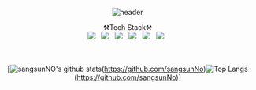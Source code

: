<div align="center">

![header](https://capsule-render.vercel.app/api?type=waving&color=6799FF&height=250&section=header&text=Sangsun%20No&fontSize=90&animation=fadeIn&fontAlignY=38&desc=%20&descAlignY=62&descAlign=62)

⚒Tech Stack⚒
<br>
<img src="https://img.shields.io/badge/C-A8B9CC?style=flat-square&logo=C&logoColor=white"/></a>&nbsp;&nbsp;
<img src="https://img.shields.io/badge/Python-3766AB?style=flat-square&logo=Python&logoColor=white"/></a>&nbsp;&nbsp;
<img src="https://img.shields.io/badge/html-E34F26?style=flat-square&logo=HTML5&logoColor=white"/></a>&nbsp;&nbsp;
<img src="https://img.shields.io/badge/Javascript-ffb13b?style=flat-square&logo=javascript&logoColor=white"/></a>&nbsp;&nbsp;
<img src="https://img.shields.io/badge/css-1572B6?style=flat-square&logo=css3&logoColor=white"/></a>&nbsp;&nbsp;
<img src="https://img.shields.io/badge/Mysql-E6B91E?style=flat-square&logo=MySql&logoColor=white"/></a>&nbsp;&nbsp;
<br><br><br>

[![sangsunNO's github stats](https://github-readme-stats.vercel.app/api?username=sangsunNo&show_icons=true&theme=tokyonight)(https://github.com/sangsunNo)![Top Langs](https://github-readme-stats.vercel.app/api/top-langs/?username=sangsunNo&layout=compact&theme=tokyonight)(https://github.com/sangsunNo)]
</div>



